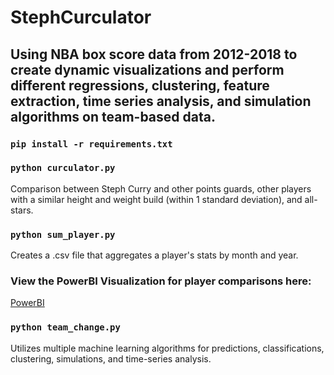 # StephCurculator

## Using NBA box score data from 2012-2018 to create dynamic visualizations and perform different regressions, clustering, feature extraction, time series analysis, and simulation algorithms on team-based data. 

### `pip install -r requirements.txt`

### `python curculator.py`
Comparison between Steph Curry and other points guards, other players with a similar height and weight build (within 1 standard deviation), and all-stars.

### `python sum_player.py`
Creates a .csv file that aggregates a player's stats by month and year. 

### View the PowerBI Visualization for player comparisons here:
[PowerBI](visual.pdf)

### `python team_change.py`
Utilizes multiple machine learning algorithms for predictions, classifications, clustering, simulations, and time-series analysis. 